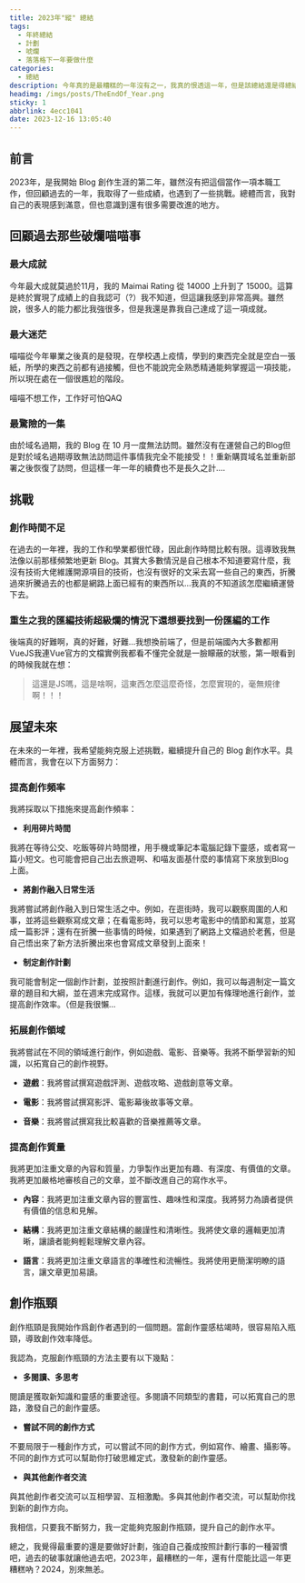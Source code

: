 ```yaml
---
title: 2023年"縱" 總結
tags:
  - 年終總結
  - 計劃
  - 唬爛
  - 落落格下一年要做什麼
categories:
  - 總結
description: 今年真的是最糟糕的一年沒有之一，我真的恨透這一年，但是該總結還是得總結，只有將這一年的所有垃圾事情都想一邊才能在下一年避免（希望是這樣吧）
headimg: /imgs/posts/TheEndOf_Year.png
sticky: 1
abbrlink: 4ecc1041
date: 2023-12-16 13:05:40
---
```


## **前言**

2023年，是我開始 Blog 創作生涯的第二年，雖然沒有把這個當作一項本職工作，但回顧過去的一年，我取得了一些成績，也遇到了一些挑戰。總體而言，我對自己的表現感到滿意，但也意識到還有很多需要改進的地方。

## **回顧過去那些破爛喵喵事**

### **最大成就**

今年最大成就莫過於11月，我的 Maimai Rating 從 14000 上升到了 15000。這算是終於實現了成績上的自我認可（?）我不知道，但這讓我感到非常高興。雖然說，很多人的能力都比我強很多，但是我還是靠我自己達成了這一項成就。

### **最大迷茫**

喵喵從今年畢業之後真的是發現，在學校遇上疫情，學到的東西完全就是空白一張紙，所學的東西之前都有過接觸，但也不能說完全熟悉精通能夠掌握這一項技能，所以現在處在一個很尷尬的階段。

喵喵不想工作，工作好可怕QAQ

### **最驚險的一集**

由於域名過期，我的 Blog 在 10 月一度無法訪問。雖然沒有在運營自己的Blog但是對於域名過期導致無法訪問這件事情我完全不能接受！！重新購買域名並重新部署之後恢復了訪問，但這樣一年一年的續費也不是長久之計....

## **挑戰**

### **創作時間不足**

在過去的一年裡，我的工作和學業都很忙碌，因此創作時間比較有限。這導致我無法像以前那樣頻繁地更新 Blog。其實大多數情況是自己根本不知道要寫什麼，我沒有技術大佬維護開源項目的技術，也沒有很好的文采去寫一些自己的東西，折騰過來折騰過去的也都是網路上面已經有的東西所以...我真的不知道該怎麼繼續運營下去。

### **重生之我的匯編技術超級爛的情況下還想要找到一份匯編的工作**
後端真的好難啊，真的好難，好難...我想換前端了，但是前端國內大多數都用VueJS我連Vue官方的文檔實例我都看不懂完全就是一臉矇蔽的狀態，第一眼看到的時候我就在想：
> 這還是JS嗎，這是啥啊，這東西怎麼這麼奇怪，怎麼實現的，毫無規律啊！！！

## 展望未來

在未來的一年裡，我希望能夠克服上述挑戰，繼續提升自己的 Blog 創作水平。具體而言，我會在以下方面努力：

### 提高創作頻率

我將採取以下措施來提高創作頻率：

* **利用碎片時間**

我將在等待公交、吃飯等碎片時間裡，用手機或筆記本電腦記錄下靈感，或者寫一篇小短文。也可能會把自己出去旅遊啊、和喵友面基什麼的事情寫下來放到Blog上面。

* **將創作融入日常生活**

我將嘗試將創作融入到日常生活之中。例如，在逛街時，我可以觀察周圍的人和事，並將這些觀察寫成文章；在看電影時，我可以思考電影中的情節和寓意，並寫成一篇影評；還有在折騰一些事情的時候，如果遇到了網路上文檔過於老舊，但是自己悟出來了新方法折騰出來也會寫成文章發到上面來！

* **制定創作計劃**

我可能會制定一個創作計劃，並按照計劃進行創作。例如，我可以每週制定一篇文章的題目和大綱，並在週末完成寫作。這樣，我就可以更加有條理地進行創作，並提高創作效率。（但是我很懶...

### 拓展創作領域

我將嘗試在不同的領域進行創作，例如遊戲、電影、音樂等。我將不斷學習新的知識，以拓寬自己的創作視野。

* **遊戲**：我將嘗試撰寫遊戲評測、遊戲攻略、遊戲創意等文章。

* **電影**：我將嘗試撰寫影評、電影幕後故事等文章。

* **音樂**：我將嘗試撰寫我比較喜歡的音樂推薦等文章。

### 提高創作質量

我將更加注重文章的內容和質量，力爭製作出更加有趣、有深度、有價值的文章。我將更加嚴格地審核自己的文章，並不斷改進自己的寫作水平。

* **內容**：我將更加注重文章內容的豐富性、趣味性和深度。我將努力為讀者提供有價值的信息和見解。

* **結構**：我將更加注重文章結構的嚴謹性和清晰性。我將使文章的邏輯更加清晰，讓讀者能夠輕鬆理解文章內容。

* **語言**：我將更加注重文章語言的準確性和流暢性。我將使用更簡潔明瞭的語言，讓文章更加易讀。

## 創作瓶頸

創作瓶頸是我開始作爲創作者遇到的一個問題。當創作靈感枯竭時，很容易陷入瓶頸，導致創作效率降低。

我認為，克服創作瓶頸的方法主要有以下幾點：

* **多閱讀、多思考**

閱讀是獲取新知識和靈感的重要途徑。多閱讀不同類型的書籍，可以拓寬自己的思路，激發自己的創作靈感。

* **嘗試不同的創作方式**

不要局限于一種創作方式，可以嘗試不同的創作方式，例如寫作、繪畫、攝影等。不同的創作方式可以幫助你打破思維定式，激發新的創作靈感。

* **與其他創作者交流**

與其他創作者交流可以互相學習、互相激勵。多與其他創作者交流，可以幫助你找到新的創作方向。

我相信，只要我不斷努力，我一定能夠克服創作瓶頸，提升自己的創作水平。

總之，我覺得最重要的還是要做好計劃，強迫自己養成按照計劃行事的一種習慣吧，過去的破事就讓他過去吧，2023年，最糟糕的一年，還有什麼能比這一年更糟糕吶？2024，別來無恙。
